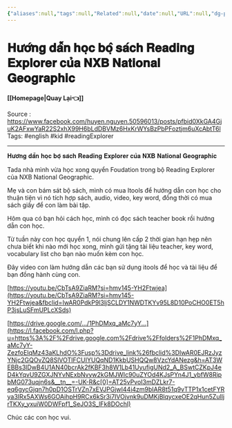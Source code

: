 ```yaml
---
{"aliases":null,"tags":null,"Related":null,"date":null,"URL":null,"dg-publish":true,"image":null,"permalink":"/People/Học tiếng anh/𝐇𝐮̛𝐨̛́𝐧𝐠 𝐝𝐚̂̃𝐧 𝐡𝐨̣𝐜 𝐛𝐨̣̂ 𝐬𝐚́𝐜𝐡 𝐑𝐞𝐚𝐝𝐢𝐧𝐠 𝐄𝐱𝐩𝐥𝐨𝐫𝐞𝐫/","dgPassFrontmatter":true,"noteIcon":"2","created":"2024-01-31T12:47:31.844+07:00","updated":"2024-01-31T12:53:11.302+07:00"}
---
```


# 𝐇𝐮̛𝐨̛́𝐧𝐠 𝐝𝐚̂̃𝐧 𝐡𝐨̣𝐜 𝐛𝐨̣̂ 𝐬𝐚́𝐜𝐡 𝐑𝐞𝐚𝐝𝐢𝐧𝐠 𝐄𝐱𝐩𝐥𝐨𝐫𝐞𝐫 𝐜𝐮̉𝐚 𝐍𝐗𝐁 𝐍𝐚𝐭𝐢𝐨𝐧𝐚𝐥 𝐆𝐞𝐨𝐠𝐫𝐚𝐩𝐡𝐢𝐜
**[[Homepage\|Quay Lại👈]]**

Source : https://www.facebook.com/huyen.nguyen.50596013/posts/pfbid0XkGA4GjuK2AFxwYaR22S2xhX99H6bLdDBVMz6HxKrWYsBzPbPFoztjm6uXcAbtT6l
Tags: #english  #kid #readingExplorer

---

𝐇𝐮̛𝐨̛́𝐧𝐠 𝐝𝐚̂̃𝐧 𝐡𝐨̣𝐜 𝐛𝐨̣̂ 𝐬𝐚́𝐜𝐡 𝐑𝐞𝐚𝐝𝐢𝐧𝐠 𝐄𝐱𝐩𝐥𝐨𝐫𝐞𝐫 𝐜𝐮̉𝐚 𝐍𝐗𝐁 𝐍𝐚𝐭𝐢𝐨𝐧𝐚𝐥 𝐆𝐞𝐨𝐠𝐫𝐚𝐩𝐡𝐢𝐜

Tada nhà mình vừa học xong quyển Foudation trong bộ Reading Explorer của NXB National Geographic.

Mẹ và con bám sát bộ sách, mình có mua Itools để hướng dẫn con học cho thuận tiện vì nó tích hợp sách, audio, video, key word, đồng thời có mua sách giấy để con làm bài tập.

Hôm qua có bạn hỏi cách học, mình có đọc sách teacher book rồi hướng dẫn con học.

Từ tuần này con học quyển 1, nói chung lên cấp 2 thời gian hạn hẹp nên chưa biết khi nào mới học xong, mình gửi tặng tài liệu teacher, key word, vocabulary list cho bạn nào muốn kèm con học.

Đây video con làm hướng dẫn các bạn sử dụng itools để học và tài liệu để bạn đồng hành cùng con.

[https://youtu.be/CbTsA9ZiaRM?si=hmv145-YH2Ftwjea](https://youtu.be/CbTsA9ZiaRM?si=hmv145-YH2Ftwjea&fbclid=IwAR0PdkP9l3ljSCLDY1NWDTKYv95L8D10PoCHO0ET5hP3jsLuSFmUPLcXSds)

[https://drive.google.com/.../1PhDMxq_aMc7yY...](https://l.facebook.com/l.php?u=https%3A%2F%2Fdrive.google.com%2Fdrive%2Ffolders%2F1PhDMxq_aMc7yY-ZezfoElqMz43aKLhdO%3Fusp%3Ddrive_link%26fbclid%3DIwAR0EJRzJyzYNjc2GQOvZQ8SlVOTIFCUIYUQqND1KkbUSHQQw8VzcYdANezg&h=AT3WEBBs3lDwB4U1AN40bcrAk2fKBF3h8W1Lb41UyufigUNd2_A_BSwtCZKpJ4eD4kYqvU9ZGXJNYvNExbNvyw2kGMJWIc90uZYOd4KJsPYn4J1_ybfW8RipbMG073uqjn6s&__tn__=-UK-R&c[0]=AT25vPvoI3mDZLkr7-eq6gycGjqn7h0pD1OSTrVZn7xEVJPGjwI44i4zm9bIAR8t51q9vTTP1x1cetFYRya3IRx5AXWs6GOAihpH9RCx6kSr3i7IVOjvnk9uDMKjBlqycxeOE2qHun5ZulIjrTKXy_yxuiW0DWFpf1_SeJO3S_lFk8DOchI)

Chúc các con học vui.


